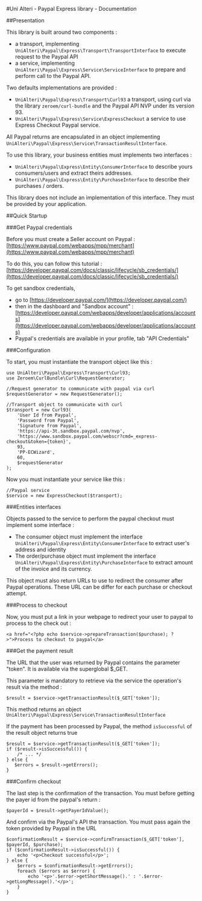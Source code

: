 #Uni Alteri - Paypal Express library - Documentation

##Presentation

This library is built around two components :

*   a transport, implementing `UniAlteri\Paypal\Express\Transport\TransportInterface` to  execute request to the Paypal API
*   a service, implementing `UniAlteri\Paypal\Express\Service\ServiceInterface` to prepare and perform call to the Paypal API.

Two defaults implementations are provided :

*   `UniAlteri\Paypal\Express\Transport\Curl93` a transport, using curl via the library `zeroem/curl-bundle` and the Paypal API NVP under its version 93.
*   `UniAlteri\Paypal\Express\Service\ExpressCheckout` a service to use Express Checkout Paypal service.

All Paypal returns are encapsulated in an object implementing `UniAlteri\Paypal\Express\Service\TransactionResultInterface`.

To use this library, your business entities must implements two interfaces :

*   `UniAlteri\Paypal\Express\Entity\ConsumerInterface` to describe yours consumers/users and extract theirs addresses.
*   `UniAlteri\Paypal\Express\Entity\PurchaseInterface` to describe their purchases / orders.

This library does not include an implementation of this interface. They must be provided by your application.

##Quick Startup

###Get Paypal credentials

Before you must create a Seller account on Paypal : [https://www.paypal.com/webapps/mpp/merchant](https://www.paypal.com/webapps/mpp/merchant)

To do this, you can follow this tutorial : [https://developer.paypal.com/docs/classic/lifecycle/sb_credentials/](https://developer.paypal.com/docs/classic/lifecycle/sb_credentials/)

To get sandbox credentials,
 
*   go to [https://developer.paypal.com/](https://developer.paypal.com/) 
*   then in the dashboard and "Sandbox account" : [https://developer.paypal.com/webapps/developer/applications/accounts](https://developer.paypal.com/webapps/developer/applications/accounts)
*   Paypal's credentials are available in your profile, tab "API Credentials"

###Configuration

To start, you must instantiate the transport object like this :

    use UniAlteri\Paypal\Express\Transport\Curl93;
    use Zeroem\CurlBundle\Curl\RequestGenerator;
    
    //Request generator to communicate with paypal via curl
    $requestGenerator = new RequestGenerator();

    //Transport object to communicate with curl
    $transport = new Curl93(
        'User Id from Paypal',
        'Password from Paypal',
        'Signature from Paypal',
        'https://api-3t.sandbox.paypal.com/nvp',
        'https://www.sandbox.paypal.com/webscr?cmd=_express-checkout&token={token}',
        93,
        'PP-ECWizard',
        60,
        $requestGenerator
    );
    
Now you must instantiate your service like this :
    
    //Paypal service
    $service = new ExpressCheckout($transport);

###Entities interfaces

Objects passed to the service to perform the paypal checkout must implement some interface :

*   The consumer object must implement the interface `UniAlteri\Paypal\Express\Entity\ConsumerInterface` to extract 
user's address and identity
*   The order/purchase object must implement the interface `UniAlteri\Paypal\Express\Entity\PurchaseInterface` to extract
amount of the invoice and its currency. 

This object must  also return URLs to use to redirect the consumer after Paypal operations. These URL can be differ for 
each purchase or checkout attempt.

###Process to checkout

Now, you must put a link in your webpage to redirect your user to paypal to process to the check out :

    <a href="<?php echo $service->prepareTransaction($purchase); ?>">Process to checkout to paypal</a>
    
###Get the payment result

The URL that the user was returned by Paypal contains the parameter "token". It is available via the superglobal $_GET.

This parameter is mandatory to retrieve via the service the operation's result via the method : 

    $result = $service->getTransactionResult($_GET['token']);
    
This method returns an object `UniAlteri\Paypal\Express\Service\TransactionResultInterface`

If the payment has been processed by Paypal, the method `isSuccessful` of the result object returns true

    $result = $service->getTransactionResult($_GET['token']);
    if ($result->isSuccessful()) {
        /* ... */
    } else {
       $errors = $result->getErrors();
    }

###Confirm checkout

The last step is the confirmation of the transaction. You must before getting the payer id from the paypal's return :

    $payerId = $result->getPayerIdValue();
    
And confirm via the Paypal's API the transaction. You must pass again the token provided by Paypal in the URL 
    
    $confirmationResult = $service->confirmTransaction($_GET['token'], $payerId, $purchase);
    if ($confirmationResult->isSuccessful()) {
        echo '<p>Checkout successful</p>';
    } else {
        $errors = $confirmationResult->getErrors();
        foreach ($errors as $error) {
            echo '<p>'.$error->getShortMessage().' : '.$error->getLongMessage().'</p>';
        }
    }

